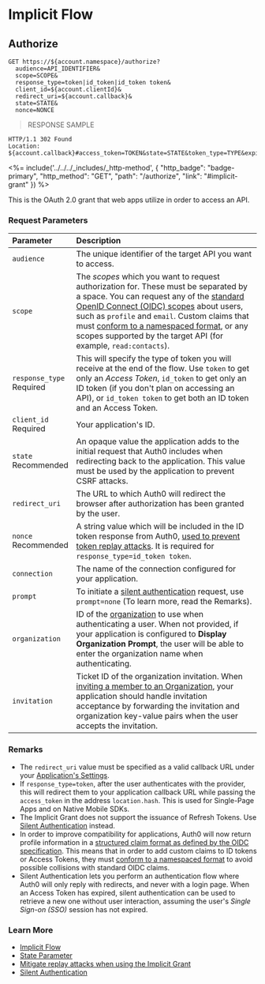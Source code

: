 # Implicit Flow
## Authorize

```http
GET https://${account.namespace}/authorize?
  audience=API_IDENTIFIER&
  scope=SCOPE&
  response_type=token|id_token|id_token token&
  client_id=${account.clientId}&
  redirect_uri=${account.callback}&
  state=STATE&
  nonce=NONCE
```

> RESPONSE SAMPLE

```text
HTTP/1.1 302 Found
Location: ${account.callback}#access_token=TOKEN&state=STATE&token_type=TYPE&expires_in=SECONDS
```

<%= include('../../../_includes/_http-method', {
  "http_badge": "badge-primary",
  "http_method": "GET",
  "path": "/authorize",
  "link": "#implicit-grant"
}) %>

This is the OAuth 2.0 grant that web apps utilize in order to access an API.

### Request Parameters

| Parameter        | Description |
|:-----------------|:------------|
| `audience` <br/> | The unique identifier of the target API you want to access. |
| `scope` | The <dfn data-key="scope">scopes</dfn> which you want to request authorization for. These must be separated by a space. You can request any of the [standard OpenID Connect (OIDC) scopes](https://openid.net/specs/openid-connect-core-1_0.html#StandardClaims) about users, such as `profile` and `email`. Custom claims that must [conform to a namespaced format](/tokens/guides/create-namespaced-custom-claims), or any scopes supported by the target API (for example, `read:contacts`). |
| `response_type` <br/><span class="label label-danger">Required</span> | This will specify the type of token you will receive at the end of the flow. Use `token` to get only an <dfn data-key="access-token">Access Token</dfn>, `id_token` to get only an ID token (if you don't plan on accessing an API), or `id_token token` to get both an ID token and an Access Token. |
| `client_id` <br/><span class="label label-danger">Required</span> | Your application's ID. |
| `state` <br/><span class="label label-primary">Recommended</span> | An opaque value the application adds to the initial request that Auth0 includes when redirecting back to the application. This value must be used by the application to prevent CSRF attacks. |
| `redirect_uri` | The URL to which Auth0 will redirect the browser after authorization has been granted by the user. |
| `nonce` <br/><span class="label label-primary">Recommended</span> | A string value which will be included in the ID token response from Auth0, [used to prevent token replay attacks](/api-auth/tutorials/nonce). It is required for `response_type=id_token token`. |
| `connection` | The name of the connection configured for your application. |
| `prompt` | To initiate a [silent authentication](/api-auth/tutorials/silent-authentication) request, use `prompt=none` (To learn more, read the Remarks). |
| `organization` | ID of the [organization](/organizations) to use when authenticating a user. When not provided, if your application is configured to **Display Organization Prompt**, the user will be able to enter the organization name when authenticating. |
| `invitation` | Ticket ID of the organization invitation. When [inviting a member to an Organization](/organizations/invite-members), your application should handle invitation acceptance by forwarding the invitation and organization key-value pairs when the user accepts the invitation. |

### Remarks

- The `redirect_uri` value must be specified as a valid callback URL under your [Application's Settings](${manage_url}/#/applications).
- If `response_type=token`, after the user authenticates with the provider, this will redirect them to your application callback URL while passing the `access_token` in the address `location.hash`. This is used for Single-Page Apps and on Native Mobile SDKs.
- The Implicit Grant does not support the issuance of Refresh Tokens. Use [Silent Authentication](/api-auth/tutorials/silent-authentication) instead.
- In order to improve compatibility for applications, Auth0 will now return profile information in a [structured claim format as defined by the OIDC specification](https://openid.net/specs/openid-connect-core-1_0.html#StandardClaims). This means that in order to add custom claims to ID tokens or Access Tokens, they must [conform to a namespaced format](/tokens/guides/create-namespaced-custom-claims) to avoid possible collisions with standard OIDC claims.
- Silent Authentication lets you perform an authentication flow where Auth0 will only reply with redirects, and never with a login page. When an Access Token has expired, silent authentication can be used to retrieve a new one without user interaction, assuming the user's <dfn data-key="single-sign-on">Single Sign-on (SSO)</dfn> session has not expired.

### Learn More

- [Implicit Flow](/flows/concepts/implicit)
- [State Parameter](/protocols/oauth2/oauth-state)
- [Mitigate replay attacks when using the Implicit Grant](/api-auth/tutorials/nonce)
- [Silent Authentication](/api-auth/tutorials/silent-authentication)